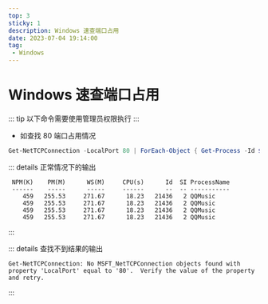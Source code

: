 ```yaml
---
top: 3
sticky: 1
description: Windows 速查端口占用
date: 2023-07-04 19:14:00
tag:
 - Windows
---
```


# Windows 速查端口占用

::: tip
以下命令需要使用管理员权限执行
:::

- 如查找 80 端口占用情况


```powershell
Get-NetTCPConnection -LocalPort 80 | ForEach-Object { Get-Process -Id $_.OwningProcess }
```

::: details 正常情况下的输出
```
 NPM(K)    PM(M)      WS(M)     CPU(s)      Id  SI ProcessName
 ------    -----      -----     ------      --  -- -----------
    459   255.53     271.67      18.23   21436   2 QQMusic
    459   255.53     271.67      18.23   21436   2 QQMusic
    459   255.53     271.67      18.23   21436   2 QQMusic
    459   255.53     271.67      18.23   21436   2 QQMusic
```
:::

::: details 查找不到结果的输出
```
Get-NetTCPConnection: No MSFT_NetTCPConnection objects found with property 'LocalPort' equal to '80'.  Verify the value of the property and retry.
```
:::